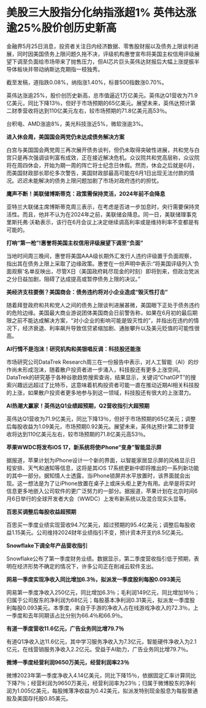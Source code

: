 # 美股三大股指分化纳指涨超1% 英伟达涨逾25%股价创历史新高

金融界5月25日消息，投资者关注日内经济数据、零售股财报以及债务上限谈判进展，同时因美国债务上限问题久拖不决，评级机构惠誉宣布将美国主权信用评级展望下调至负面给市场带来了抛售压力，但AI芯片巨头英伟达财报后大幅上涨提振半导体板块并带动纳斯达克期指一枝独秀。

截至发稿，道指跌0.08%，纳指涨1.40%，标普500指数涨0.70%。

英伟达涨逾25%，股价创历史新高，总市值逼近1万亿美元。英伟达Q1营收为71.9亿美元，同比下降13％，但好于市场预期的65亿美元。展望未来，英伟达预计第二财季营收将达到110亿美元左右，较市场预期的71.8亿美元高53％。

台积电、AMD涨逾8%，美光科技涨近5%，微软涨逾3%。

**进入休会周，美国国会两党仍未达成债务解决方案**

白宫与美国国会两党周三再次展开债务谈判，但仍未取得突破性进展，共和党与白宫只是再次强调谈判富有成效，正在接近解决危机。众议院共和党高层称，众议院将在周四休会，开始为期一周的阵亡将士纪念日休假。然而，休会之后就是6月，而美国财政部长耶伦多次警告，美国财政部最高可能在6月1日出现无法付款的情况。迟迟未能解决的债务上限问题加剧了市场对政府违约的担忧。

**鹰声不断！美联储博斯蒂克：政策需保持灵活，2024年前不会降息**

亚特兰大联储主席博斯蒂克周三表示，在考虑是否进一步加息时，央行需要保持灵活性。而且，他并不认为在2024年之前，美联储会降息。同一日，美联储理事克里斯托弗·沃勒表示，该行在6月会议上决定继续调高利率或是维持利率不变都是有可能的。

**打响“第一枪”!惠誉将美国主权信用评级展望下调至“负面”**

当地时间周三晚间，惠誉将美国AAA级长期外汇发行人违约评级置于负面观察，指出其在债务上限上采取了边缘政策。惠誉在一份声明中表示:“将美国评级列入‘负面观察’名单反映出，尽管X日（美国政府耗尽现金的时刻）即将到来，但政治党派之分日益加剧，阻碍了达成提高或暂停债务上限的决议。”

**美经济支柱要倒？美国商会：债务违约将对小企业造成“毁灭性打击”**

随着拜登政府和共和党人之间的债务上限谈判进展甚微，美国眼下正处于债务违约的危险边缘。美国最大商业游说团体美国商会日前警告称，如果在6月初的最后期限之前不能达成解决方案，“对小企业的影响可能是毁灭性的”，并指出在违约的情况下，经济衰退、利率飙升导致信贷紧缩加剧、通胀攀升以及美元贬值的可能性很高。

**AI行情不是泡沫！研究机构和美银唱反调：科技股还能涨**

市场研究公司DataTrek
Research周三在一份报告中表示，对人工智能（AI）的炒作尚未形成泡沫，随着散户投资者进一步涌入，科技股还有更多上涨空间。DataTrek的研究基于各种谷歌趋势搜索查询，结果显示，关键词“ChatGPT”的搜索兴趣远远超过了比特币，这意味着机构投资者可能一直在推动近期AI相关科技股的上涨，如果散户投资者更多地参与到这一领域，科技股还有很大的上涨潜力。

**AI热潮大赢家！英伟达Q1业绩超预期，Q2营收指引大超预期**

英伟达Q1营收为71.9亿美元，同比下降13％，但好于市场预期的65亿美元；调整后每股收益为1.09美元，市场预期0.92美元。展望未来，英伟达预计第二财季营收将达到110亿美元左右，较市场预期的71.8亿美元高53％。

**苹果WWDC将发布iOS 17，新系统将使iPhone“变身”智能显示屏**

据报道，苹果计划为iPhone设计一个新的界面，以智能家居显示屏的风格显示日程安排、天气和通知等信息，这将是其iOS
17系统更新中即将推出的一系列新功能的其中一部分。据知情人士透露，当iPhone锁屏并水平放置时，该界面就会出现。这一想法是为了让iPhone放置在桌子上或床头柜上更为有用。此举是将实时信息更多地嵌入公司软件的更广泛努力的一部分。据报道，苹果计划在北京时间6月6日举行的全球开发者大会（WWDC）上发布新系统以及混合现实头显等。

**百思买调整后每股收益超预期**

百思买一季度业绩实现营收94.7亿美元，超过预期的95.4亿美元；调整后每股收益1.15美元。公司维持2024财年业绩指引不变，预计资本开支约8.5亿美元。

**Snowflake下调全年产品营收指引**

Snowflake公布了第一季度财务业绩。数据显示，第二季度营收指引低于预期，表明在经济形势不确定的情况下，许多公司正在削减云软件支出。

**网易一季度实现净收入同比增加6.3％，拟派发一季度股利每股0.093美元**

网易第一季度净收入250亿元，同比增加6.3％；毛利润149亿元，同比增加16％；归属于公司股东的净利润为68亿元；每股基本净利润0.31美元，拟派发一季度股利每股0.093美元。本季度，来自于手游的净收入占在线游戏净收入的72.3％，上一季度和去年同期该占比分别为66.4％和66.9％。

**有道一季度营收11.6亿元，广告业务同比增79.7％**

有道Q1净收入达11.6亿元，其中学习服务净收入为7.3亿元，智能硬件净收入为2.1亿元，在线营销服务净收入2.2亿元。受益于AI助力，广告业务同比增79.7％。

**微博一季度经营利润9650万美元，经营利润率23％**

微博2023年第一季度净收入4.14亿美元，同比下降15％，依据固定汇率计算同比下降7％；经营利润为9650万美元，经营利润率为23％；归属于微博股东的净利润为1.005亿美元，每股摊薄净收益为0.42美元，拟派发特别现金股息为每股普通股及美国存托股0.85美元。

